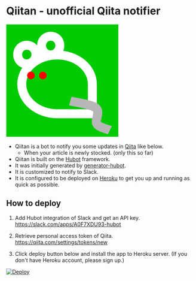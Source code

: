 # Qiitan - unofficial Qiita notifier

![Qiitan](./logo.png)

- Qiitan is a bot to notify you some updates in [Qiita][qiita] like below.
   - When your article is newly stocked. (only this so far)
- Qiitan is built on the [Hubot][hubot] framework.
- It was initially generated by [generator-hubot][generator-hubot].
- It is customized to notify to Slack.
- It is configured to be deployed on [Heroku][heroku] to get you up and running as quick as possible.

[qiita]: http://qiita.com
[heroku]: http://www.heroku.com
[hubot]: http://hubot.github.com
[generator-hubot]: https://github.com/github/generator-hubot


## How to deploy

1. Add Hubot integration of Slack and get an API key.
   https://slack.com/apps/A0F7XDU93-hubot

2. Retrieve personal access token of Qiita.
   https://qiita.com/settings/tokens/new

3. Click deploy button below and install the app to Heroku server.
   (If you don't have Heroku account, please sign up.)

[![Deploy](https://www.herokucdn.com/deploy/button.svg)](https://heroku.com/deploy)


